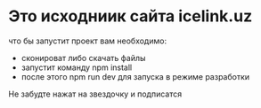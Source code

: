 # Это исходниик сайта icelink.uz

что бы запустит проект вам необходимо:
- сконироват либо скачать файлы
- запустит команду npm install
- после этого npm run dev для запуска в режиме разработки


Не забудте нажат на звездочку и подписатся 

